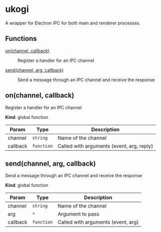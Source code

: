 # ukogi

A wrapper for Electron IPC for both main and renderer processes.

## Functions

<dl>
<dt><a href="#on">on(channel, callback)</a></dt>
<dd><p>Register a handler for an IPC channel</p>
</dd>
<dt><a href="#send">send(channel, arg, callback)</a></dt>
<dd><p>Send a message through an IPC channel and receive the response</p>
</dd>
</dl>

<a name="on"></a>

## on(channel, callback)
Register a handler for an IPC channel

**Kind**: global function

| Param | Type | Description |
| --- | --- | --- |
| channel | <code>string</code> | Name of the channel |
| callback | <code>function</code> | Called with arguments (event, arg, reply) |

<a name="send"></a>

## send(channel, arg, callback)
Send a message through an IPC channel and receive the response

**Kind**: global function

| Param | Type | Description |
| --- | --- | --- |
| channel | <code>string</code> | Name of the channel |
| arg | <code>\*</code> | Argument to pass |
| callback | <code>function</code> | Called with arguments (event, arg) |
